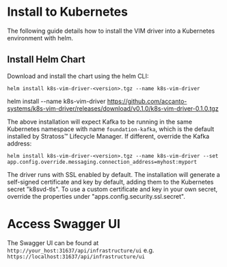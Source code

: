 # Install to Kubernetes

The following guide details how to install the VIM driver into a Kubernetes environment with helm.

## Install Helm Chart

Download and install the chart using the helm CLI:

```
helm install k8s-vim-driver-<version>.tgz --name k8s-vim-driver
```

helm install --name k8s-vim-driver https://github.com/accanto-systems/k8s-vim-driver/releases/download/v0.1.0/k8s-vim-driver-0.1.0.tgz

The above installation will expect Kafka to be running in the same Kubernetes namespace with name `foundation-kafka`, which is the default installed by Stratoss&trade; Lifecycle Manager. If different, override the Kafka address:

```
helm install k8s-vim-driver-<version>.tgz --name k8s-vim-driver --set app.config.override.messaging.connection_address=myhost:myport
```

The driver runs with SSL enabled by default. The installation will generate a self-signed certificate and key by default, adding them to the Kubernetes secret "k8svd-tls". To use a custom certificate and key in your own secret, override the properties under "apps.config.security.ssl.secret".

# Access Swagger UI

The Swagger UI can be found at `http://your_host:31637/api/infrastructure/ui` e.g. `https://localhost:31637/api/infrastructure/ui`
